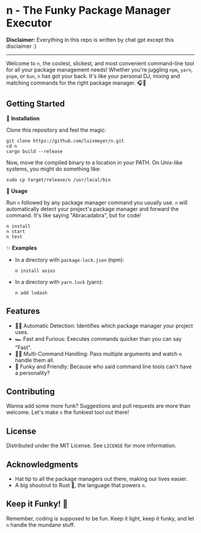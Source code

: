 # n - The Funky Package Manager Executor

**Disclaimer:**
Everything in this repo is written by chat gpt except this disclaimer :)

---

Welcome to `n`, the coolest, slickest, and most convenient command-line tool for all your package management needs! Whether you're juggling `npm`, `yarn`, `pnpm`, or `bun`, `n` has got your back. It's like your personal DJ, mixing and matching commands for the right package manager. 🎧🚀

## Getting Started

🔧 **Installation**

Clone this repository and feel the magic:

```
git clone https://github.com/luismeyer/n.git
cd n
cargo build --release
```

Now, move the compiled binary to a location in your PATH. On Unix-like systems, you might do something like:

```
sudo cp target/release/n /usr/local/bin
```

🚀 **Usage**

Run `n` followed by any package manager command you usually use. `n` will automatically detect your project's package manager and forward the command. It's like saying "Abracadabra", but for code!

```
n install
n start
n test
```

✨ **Examples**

- In a directory with `package-lock.json` (npm):

  ```
  n install axios
  ```

- In a directory with `yarn.lock` (yarn):

  ```
  n add lodash
  ```

## Features

- 🕵️‍♂️ Automatic Detection: Identifies which package manager your project uses.
- 🏎️ Fast and Furious: Executes commands quicker than you can say "Fast".
- 🤹‍♂️ Multi-Command Handling: Pass multiple arguments and watch `n` handle them all.
- 💃 Funky and Friendly: Because who said command line tools can't have a personality?

## Contributing

Wanna add some more funk? Suggestions and pull requests are more than welcome. Let's make `n` the funkiest tool out there!

## License

Distributed under the MIT License. See `LICENSE` for more information.

## Acknowledgments

- Hat tip to all the package managers out there, making our lives easier.
- A big shoutout to Rust 🦀, the language that powers `n`.

## Keep it Funky! 🕺

Remember, coding is supposed to be fun. Keep it light, keep it funky, and let `n` handle the mundane stuff.
